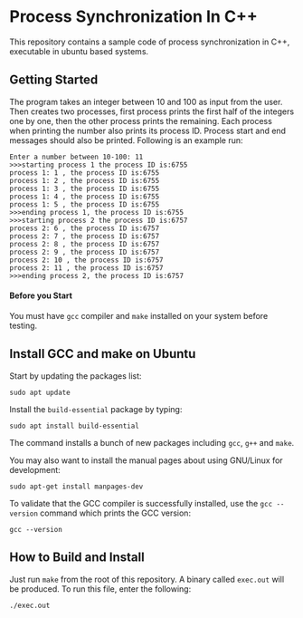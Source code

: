 # Process Synchronization In C++
This repository contains a sample code of process synchronization in C++, executable in ubuntu based systems.

## Getting Started
The program takes an integer between 10 and 100 as input from the user. Then creates two processes, first process prints the first half of the integers one by one, then the other process prints the remaining. Each process when printing the number also prints its process ID. Process start and end messages should also be printed. Following is an example run:

```
Enter a number between 10-100: 11
>>>starting process 1 the process ID is:6755
process 1: 1 , the process ID is:6755
process 1: 2 , the process ID is:6755
process 1: 3 , the process ID is:6755
process 1: 4 , the process ID is:6755
process 1: 5 , the process ID is:6755
>>>ending process 1, the process ID is:6755
>>>starting process 2 the process ID is:6757
process 2: 6 , the process ID is:6757
process 2: 7 , the process ID is:6757
process 2: 8 , the process ID is:6757
process 2: 9 , the process ID is:6757
process 2: 10 , the process ID is:6757
process 2: 11 , the process ID is:6757
>>>ending process 2, the process ID is:6757
```

#### Before you Start
You must have `gcc` compiler and `make` installed on your system before testing.


## Install GCC and make on Ubuntu
Start by updating the packages list:
```
sudo apt update
````

Install the `build-essential` package by typing:
```
sudo apt install build-essential
```

The command installs a bunch of new packages including `gcc`, `g++` and `make`.

You may also want to install the manual pages about using GNU/Linux for development:
```
sudo apt-get install manpages-dev
```

To validate that the GCC compiler is successfully installed, use the `gcc --version` command which prints the GCC version:
```
gcc --version
```

## How to Build and Install
Just run `make` from the root of this repository. A binary called `exec.out` will be produced. To run this file, enter the following:
```
./exec.out
```
